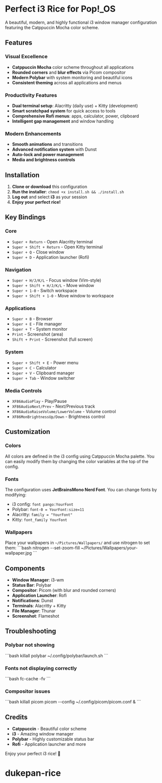 # Perfect i3 Rice for Pop!_OS

A beautiful, modern, and highly functional i3 window manager configuration featuring the Catppuccin Mocha color scheme.

## Features

### Visual Excellence
- **Catppuccin Mocha** color scheme throughout all applications
- **Rounded corners** and **blur effects** via Picom compositor
- **Modern Polybar** with system monitoring and beautiful icons
- **Consistent theming** across all applications and menus

### Productivity Features
- **Dual terminal setup**: Alacritty (daily use) + Kitty (development)
- **Smart scratchpad system** for quick access to tools
- **Comprehensive Rofi menus**: apps, calculator, power, clipboard
- **Intelligent gap management** and window handling

### Modern Enhancements
- **Smooth animations** and transitions
- **Advanced notification system** with Dunst
- **Auto-lock and power management**
- **Media and brightness controls**

## Installation

1. **Clone or download** this configuration
2. **Run the installer**: `chmod +x install.sh && ./install.sh`
3. **Log out** and select **i3** as your session
4. **Enjoy your perfect rice!**

## Key Bindings

### Core
- `Super + Return` - Open Alacritty terminal
- `Super + Shift + Return` - Open Kitty terminal
- `Super + Q` - Close window
- `Super + D` - Application launcher (Rofi)

### Navigation
- `Super + H/J/K/L` - Focus window (Vim-style)
- `Super + Shift + H/J/K/L` - Move window
- `Super + 1-0` - Switch workspace
- `Super + Shift + 1-0` - Move window to workspace

### Applications
- `Super + B` - Browser
- `Super + E` - File manager
- `Super + T` - System monitor
- `Print` - Screenshot (area)
- `Shift + Print` - Screenshot (full screen)

### System
- `Super + Shift + E` - Power menu
- `Super + C` - Calculator
- `Super + V` - Clipboard manager
- `Super + Tab` - Window switcher

### Media Controls
- `XF86AudioPlay` - Play/Pause
- `XF86AudioNext/Prev` - Next/Previous track
- `XF86AudioRaiseVolume/LowerVolume` - Volume control
- `XF86MonBrightnessUp/Down` - Brightness control

## Customization

### Colors
All colors are defined in the i3 config using Catppuccin Mocha palette. You can easily modify them by changing the color variables at the top of the config.

### Fonts
The configuration uses **JetBrainsMono Nerd Font**. You can change fonts by modifying:
- i3 config: `font pango:YourFont`
- Polybar: `font-0 = YourFont:size=11`
- Alacritty: `family = "YourFont"`
- Kitty: `font_family YourFont`

### Wallpapers
Place your wallpapers in `~/Pictures/Wallpapers/` and use nitrogen to set them:
\`\`\`bash
nitrogen --set-zoom-fill ~/Pictures/Wallpapers/your-wallpaper.jpg
\`\`\`

## Components

- **Window Manager**: i3-wm
- **Status Bar**: Polybar
- **Compositor**: Picom (with blur and rounded corners)
- **Application Launcher**: Rofi
- **Notifications**: Dunst
- **Terminals**: Alacritty + Kitty
- **File Manager**: Thunar
- **Screenshot**: Flameshot

## Troubleshooting

### Polybar not showing
\`\`\`bash
killall polybar
~/.config/polybar/launch.sh
\`\`\`

### Fonts not displaying correctly
\`\`\`bash
fc-cache -fv
\`\`\`

### Compositor issues
\`\`\`bash
killall picom
picom --config ~/.config/picom/picom.conf &
\`\`\`

## Credits

- **Catppuccin** - Beautiful color scheme
- **i3** - Amazing window manager
- **Polybar** - Highly customizable status bar
- **Rofi** - Application launcher and more

Enjoy your perfect i3 rice! 🎨
# dukepan-rice
